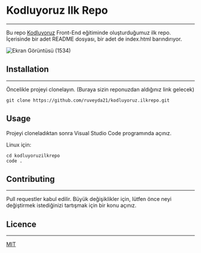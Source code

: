 # Kodluyoruz Ilk Repo
----

Bu repo [Kodluyoruz](https://kodluyoruz.org/tr/kodluyoruz/) Front-End eğitiminde oluşturduğumuz ilk repo. İçerisinde bir adet README dosyası, bir adet de index.html barındırıyor.

![Ekran Görüntüsü (1534)](https://user-images.githubusercontent.com/117152438/200086509-c73c6cf2-5bb8-4d28-a1e3-7d94fcf20d4f.png)


## Installation
-----
Öncelikle projeyi clonelayın. (Buraya sizin reponuzdan aldığınız link gelecek)

```
git clone https://github.com/ruveyda21/kodluyoruz.ilkrepo.git

```

## Usage
Projeyi cloneladıktan sonra Visual Studio Code programında açınız.

Linux için:

```
cd kodluyoruzilkrepo
code .

```

## Contributing
----

Pull requestler kabul edilir. Büyük değişiklikler için, lütfen önce neyi değiştirmek istediğinizi tartışmak için bir konu açınız.


## Licence
----

[MIT](https://choosealicense.com/licenses/mit/)
